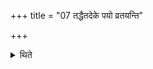 +++
title = "07 तद्धैतदेके पयो व्रतयन्ति"

+++

<details><summary>थिते</summary>

7. There are some who take only milk as the fast-food but one should not do this. Having cooked gruel in milk one should take it as the fast-food.
</details>
